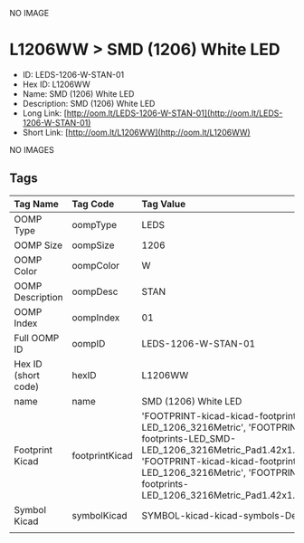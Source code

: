 


  
NO IMAGE  
# L1206WW > SMD (1206) White LED

- ID: LEDS-1206-W-STAN-01
- Hex ID: L1206WW
- Name: SMD (1206) White LED
- Description: SMD (1206) White LED
- Long Link: [http://oom.lt/LEDS-1206-W-STAN-01](http://oom.lt/LEDS-1206-W-STAN-01)
- Short Link: [http://oom.lt/L1206WW](http://oom.lt/L1206WW)
  
NO IMAGES  
## Tags
  

|Tag Name|Tag Code|Tag Value|
| :--- | :--- | :--- |
|OOMP Type|oompType|LEDS|
|OOMP Size|oompSize|1206|
|OOMP Color|oompColor|W|
|OOMP Description|oompDesc|STAN|
|OOMP Index|oompIndex|01|
|Full OOMP ID|oompID|LEDS-1206-W-STAN-01|
|Hex ID (short code)|hexID|L1206WW|
|name|name|SMD (1206) White LED|
|Footprint Kicad|footprintKicad|'FOOTPRINT-kicad-kicad-footprints-LED_SMD-LED_1206_3216Metric', 'FOOTPRINT-kicad-kicad-footprints-LED_SMD-LED_1206_3216Metric_Pad1.42x1.75mm_HandSolder', 'FOOTPRINT-kicad-kicad-footprints-LED_1206_3216Metric', 'FOOTPRINT-kicad-kicad-footprints-LED_1206_3216Metric_Pad1.42x1.75mm_HandSolder'|
|Symbol Kicad|symbolKicad|SYMBOL-kicad-kicad-symbols-Device-LED|
||||

